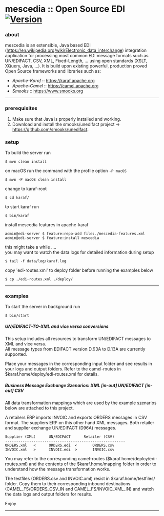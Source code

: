 mescedia :: Open Source EDI [![Version](https://img.shields.io/badge/Version-1.1.4-blue.svg)](https://github.com/mescedia/mescedia-edi-server)
============================


### about 

mescedia is an extensible, Java based EDI (https://en.wikipedia.org/wiki/Electronic_data_interchange) integration application
for processing most common EDI message formats such as UN/EDIFACT, CSV, XML, Fixed-Length, ... using open standards (XSLT, XQuery, Java, ...). It is build upon existing powerful, production proved Open Source frameworks and libraries such 
as: 

* *Apache-Karaf* :: https://karaf.apache.org 
* *Apache-Camel* :: https://camel.apache.org
* *Smooks*       :: https://www.smooks.org


- - -
 
### prerequisites

1. Make sure that Java is properly installed and working.
2. Download and install the smooks/unedifact project -> https://github.com/smooks/unedifact.

### setup

To build the server run
	
	$ mvn clean install

on macOS run the command with the profile option `-P macOS`

	$ mvn -P macOS clean install

change to karaf-root 	

	$ cd karaf/ 

to start karaf run
  
	$ bin/karaf 	

install mescedia features in apache-karaf
	
	admin@edi-server $ feature:repo-add file:./mescedia-features.xml
	admin@edi-server $ feature:install mescedia  
  
  this might take a while ....  
  you may want to watch the data logs for detailed information during setup 
   
	$ tail -f data/log/karaf.log
	
  copy 'edi-routes.xml' to deploy folder before running the examples below

	$ cp ./edi-routes.xml ./deploy/  
  
- - -  
  
### examples

To start the server in background run  

	$ bin/start

##### UN/EDIFACT-TO-XML and vice versa conversions

This setup includes all resources to transform UN/EDIFACT messages to XML and vice versa.  
All message types from EDIFACT version D.93A to D.13A are currently supported. 

Place your messages in the corresponding input folder and see results in your logs and output folders. 
Refer to the camel-routes in $karaf.home/deploy/edi-routes.xml for details.  

 
##### Business Message Exchange Szenarios: XML *[in-out]* UN/EDIFACT *[in-out]* CSV 
 
All data transformation mappings which are used by the example szenarios below are attached to this project.

A retailers ERP imports INVOIC and exports ORDERS messages in CSV format. 
The suppliers ERP on this other hand XML messages. Both retailer and supplier 
exchange UN/EDIFACT (D96A) messages. 

	Supplier (XML) 		UN/EDIFACT		Retailer (CSV)
	-------------------------------------------------------
	ORDERS.xml   < 		ORDERS.edi  <    	ORDERS.csv
	INVOIC.xml   > 		INVOIC.edi  > 		INVOIC.csv

You may refer to the corresponding camel-routes ($karaf.home/deploy/edi-routes.xml) and the contents of the 
$karaf.home/mapping folder in order to understand how the message transformation works. 
		
The testfiles (ORDERS.csv and INVOIC.xml) resist in $karaf.home/testfiles/ folder. 
Copy them to their corresponding inbound destinations (CAMEL_FS/ORDERS_CSV_IN and CAMEL_FS/INVOIC_XML_IN) and watch 
the data logs and output folders for results. 
 
Enjoy

---
